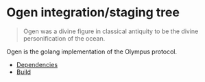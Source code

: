 # Ogen integration/staging tree
> Ogen was a divine figure in classical antiquity to be the divine personification of the ocean.

Ogen is the golang implementation of the Olympus protocol.
 
 * [Dependencies](contrib/DEPENDENCIES.md)
 * [Build](contrib/BUILD.md)
